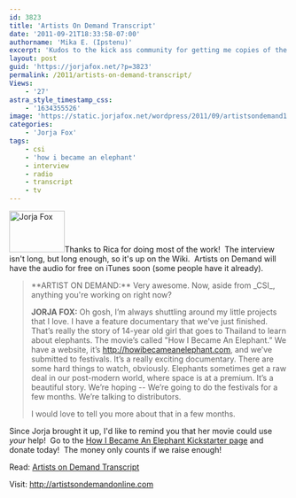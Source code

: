 ```yaml
---
id: 3823
title: 'Artists On Demand Transcript'
date: '2011-09-21T18:33:58-07:00'
authorname: 'Mika E. (Ipstenu)'
excerpt: 'Kudos to the kick ass community for getting me copies of the audio and helping transcribe!  You guys rock and here we have it!'
layout: post
guid: 'https://jorjafox.net/?p=3823'
permalink: /2011/artists-on-demand-transcript/
Views:
    - '27'
astra_style_timestamp_css:
    - '1634355526'
image: 'https://static.jorjafox.net/wordpress/2011/09/artistsondemand1.png'
categories:
    - 'Jorja Fox'
tags:
    - csi
    - 'how i became an elephant'
    - interview
    - radio
    - transcript
    - tv
---
```


<img class="alignleft size-thumbnail wp-image-3824" title="Jorja Fox" src="//static.jorjafox.net/wordpress/2011/09/artistsondemand1-210x140.png" alt="Jorja Fox" width="100" height="75" />Thanks to Rica for doing most of the work!  The interview isn't long, but long enough, so it's up on the Wiki.  Artists on Demand will have the audio for free on iTunes soon (some people have it already).
<blockquote>**ARTIST ON DEMAND:** Very awesome. Now, aside from _CSI_, anything you're working on right now?

**JORJA FOX:** Oh gosh, I’m always shuttling around my little projects that I love. I have a feature documentary that we've just finished. That’s really the story of 14-year old girl that goes to Thailand to learn about elephants. The movie’s called "How I Became An Elephant.” We have a website, it’s <a href="http://howibecameanelephant.com/">http://howibecameanelephant.com</a>, and we’ve submitted to festivals. It’s a really exciting documentary. There are some hard things to watch, obviously. Elephants sometimes get a raw deal in our post-modern world, where space is at a premium. It’s a beautiful story. We’re hoping -- We’re going to do the festivals for a few months. We’re talking to distributors.

I would love to tell you more about that in a few months.</blockquote>
Since Jorja brought it up, I'd like to remind you that her movie could use _your_ help!  Go to the <a href="http://www.kickstarter.com/projects/timgorski/how-i-became-an-elephant">How I Became An Elephant Kickstarter page</a> and donate today!  The money only counts if we raise enough!

Read: <a href="https://jorjafox.net/wiki/Artists_on_Demand_Radio_(21_September_2011)">Artists on Demand Transcript</a>

Visit: <a href="http://artistsondemandonline.com">http://artistsondemandonline.com</a>
